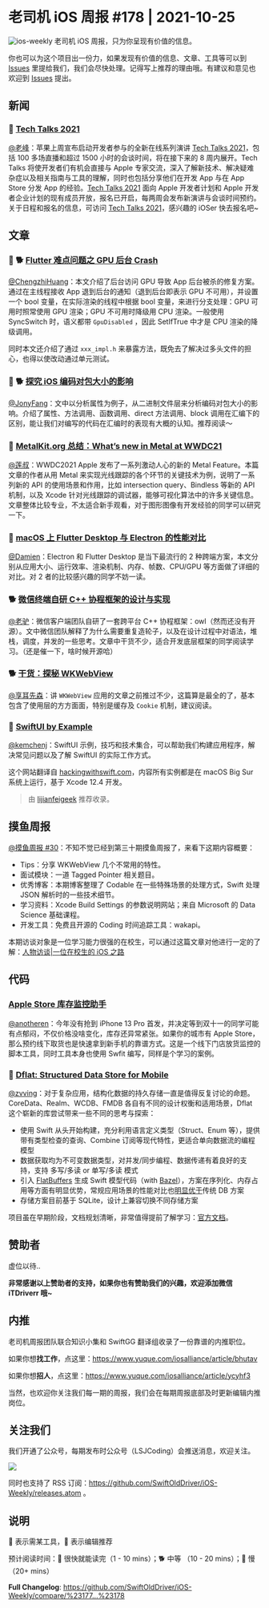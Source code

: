 # 老司机 iOS 周报 #178 | 2021-10-25

![ios-weekly](https://github.com/SwiftOldDriver/iOS-Weekly/blob/master/assets/ios-weekly.png?raw=true)
老司机 iOS 周报，只为你呈现有价值的信息。

你也可以为这个项目出一份力，如果发现有价值的信息、文章、工具等可以到 [Issues](https://github.com/SwiftOldDriver/iOS-Weekly/issues) 里提给我们，我们会尽快处理。记得写上推荐的理由哦。有建议和意见也欢迎到 [Issues](https://github.com/SwiftOldDriver/iOS-Weekly/issues) 提出。

## 新闻

### 🌟 [Tech Talks 2021](https://developer.apple.com/cn/tech-talks/)

[@老峰](https://github.com/Gesantung)：苹果上周宣布启动开发者参与的全新在线系列演讲 [Tech Talks 2021](https://developer.apple.com/cn/tech-talks/)，包括 100 多场直播和超过 1500 小时的会谈时间，将在接下来的 8 周内展开。Tech Talks 将使开发者们有机会直接与 Apple 专家交流，深入了解新技术、解决疑难杂症以及相关指南与工具的理解，同时也包括分享他们在开发 App 与在 App Store 分发 App 的经验。[Tech Talks 2021](https://developer.apple.com/cn/tech-talks/) 面向 Apple 开发者计划和 Apple 开发者企业计划的现有成员开放，报名已开启，每两周会发布新演讲与会谈时间预约。关于日程和报名的信息，可访问 [Tech Talks 2021](https://developer.apple.com/cn/tech-talks/)，感兴趣的 iOSer 快去报名吧~

## 文章

### 🌟 🐕 [Flutter 难点问题之 GPU 后台 Crash](https://mp.weixin.qq.com/s/KVux8rYCPXcvDODUskinBQ)

[@ChengzhiHuang](https://github.com/ChengzhiHuang)：本文介绍了后台访问 GPU 导致 App 后台被杀的修复方案。通过在主线程接收 App 退到后台的通知（退到后台即表示 GPU 不可用），并设置一个 bool 变量，在实际渲染的线程中根据 bool 变量，来进行分支处理：GPU 可用时照常使用 GPU 渲染；GPU 不可用时降级用 CPU 渲染。一般使用 SyncSwitch 时，语义都带 ``GpuDisabled`` ，因此 SetIfTrue 中才是 CPU 渲染的降级调用。

同时本文还介绍了通过 ``xxx_impl.h`` 来暴露方法，既免去了解决过多头文件的担心，也得以使改动通过单元测试。

### 🌟 🐕 [探究 iOS 编码对包大小的影响](https://juejin.cn/post/7015861914370736136)

[@JonyFang](https://github.com/JonyFang)：文中以分析属性为例子，从二进制文件层来分析编码对包大小的影响。介绍了属性、方法调用、函数调用、direct 方法调用、block 调用在汇编下的区别，能让我们对编写的代码在汇编时的表现有大概的认知。推荐阅读～

### 🐎 [MetalKit.org 总结：What’s new in Metal at WWDC21](https://metalkit.org/2021/06/18/whats-new-in-metal-at-wwdc21/)

[@莲叔](https://github.com/aaaron7)：WWDC2021 Apple 发布了一系列激动人心的新的 Metal Feature。本篇文章的作者从用 Metal 来实现光线跟踪的各个环节的关键技术为例，说明了一系列新的 API 的使用场景和作用，比如 intersection query、Bindless 等新的 API 机制，以及 Xcode 针对光线跟踪的调试器，能够可视化算法中的许多关键信息。文章整体比较专业，不太适合新手观看，对于图形图像有开发经验的同学可以研究一下。

### 🐎 [macOS 上 Flutter Desktop 与 Electron 的性能对比](https://mp.weixin.qq.com/s/uTHi8SfCvXJfbie1A1YNVA)

[@Damien](https://github.com/ZengyiMa)：Electron 和 Flutter Desktop 是当下最流行的 2 种跨端方案，本文分别从应用大小、运行效率、渲染机制、内存、帧数、CPU/GPU 等方面做了详细的对比。对 2 者的比较感兴趣的同学不妨一读。

### 🐕 [微信终端自研 C++ 协程框架的设计与实现](https://mp.weixin.qq.com/s/c17DaD7JbKlDFT6J8haEFw)

[@老驴](https://weibo.com/u/6090610445)：微信客户端团队自研了一套跨平台 C++ 协程框架：owl（然而还没有开源）。文中微信团队解释了为什么需要重复造轮子，以及在设计过程中对语法，堆栈，调度，并发的一些思考。文章中干货不少，适合开发底层框架的同学阅读学习。（还是催一下，啥时候开源哈）

### 🐕 [干货：探秘 WKWebView](https://mp.weixin.qq.com/s/l9D4V0ON3uJ0HfsJ7bpJiQ)

[@享耳先森](https://github.com/iblacksun)：讲 `WKWebView` 应用的文章之前推过不少，这篇算是最全的了，基本包含了使用层的方方面面，特别是缓存及 `Cookie` 机制，建议阅读。

### 🐢 [SwiftUI by Example](https://jaywcjlove.gitee.io/swiftui-example/)

[@kemchenj](https://kemchenj.github.io/)：SwiftUI 示例，技巧和技术集合，可以帮助我们构建应用程序，解决常见问题以及了解 SwiftUI 的实际工作方式。

这个网站翻译自 [hackingwithswift.com](https://www.hackingwithswift.com/quick-start/swiftui)，内容所有实例都是在 macOS Big Sur 系统上运行，基于 Xcode 12.4 开发。

> 由 [lijianfeigeek](https://github.com/lijianfeigeek) 推荐收录。

## 摸鱼周报

[@摸鱼周报 #30](https://mp.weixin.qq.com/s/KNyIcOKGfY5Ok-oSQqLs6w)：不知不觉已经到第三十期摸鱼周报了，来看下这期内容概要：

* Tips：分享 WKWebView 几个不常用的特性。
* 面试模块：一道 Tagged Pointer 相关题目。
* 优秀博客：本期博客整理了 Codable 在一些特殊场景的处理方式，Swift 处理 JSON 解析时的一些技术细节。
* 学习资料：Xcode Build Settings 的参数说明网站；来自 Microsoft 的 Data Science 基础课程。
* 开发工具：免费且开源的 Coding 时间追踪工具：wakapi。

本期访谈对象是一位学习能力很强的在校生，可以通过这篇文章对他进行一定的了解：[人物访谈|一位在校生的 iOS 之路](https://mp.weixin.qq.com/s/9Z7-8trqc7MmIlrjHqbtsA)

## 代码

### [Apple Store 库存监控助手](https://github.com/Sunnyyoung/AppleReserver)

[@anotheren](https://github.com/anotheren)：今年没有抢到 iPhone 13 Pro 首发，并决定等到双十一的同学可能有点郁闷，不仅价格没啥变化，库存还异常紧张。如果你的城市有 Apple Store，那么预约线下取货也是快速拿到新手机的靠谱方式。这是一个线下门店放货监控的脚本工具，同时工具本身也使用 Swfit 编写，同样是个学习的案例。

### 🐢 [Dflat: Structured Data Store for Mobile](https://github.com/liuliu/dflat)

[@zvving](https://github.com/zvving)：对于复杂应用，结构化数据的持久存储一直是值得反复讨论的命题。CoreData、Realm、WCDB、FMDB 各自有不同的设计权衡和适用场景，Dflat 这个崭新的库尝试带来一些不同的思考与探索：

- 使用 Swift 从头开始构建，充分利用语言定义类型（Struct、Enum 等），提供带有类型检查的查询、Combine 订阅等现代特性，更适合单向数据流的编程模型
- 数据获取均为不可变数据类型，对并发/同步编程、数据传递有着良好的支持，支持 多写/多读 or 单写/多读 模式
- 引入 [FlatBuffers](https://halfrost.com/flatbuffers_schema/) 生成 Swift 模型代码（with [Bazel](https://bazel.build/)），方案在序列化、内存占用等方面有明显优势，常规应用场景的性能对比也[明显优于](https://dflat.io/benchmark/)传统 DB 方案
- 存储方案目前基于 SQLite，设计上兼容切换不同存储方案

项目虽在早期阶段，文档规划清晰，非常值得提前了解学习：[官方文档](https://dflat.io/)。

## 赞助者

虚位以待..

**非常感谢以上赞助者的支持，如果你也有赞助我们的兴趣，欢迎添加微信 iTDriverr 哦~**

## 内推

老司机周报团队联合知识小集和 SwiftGG 翻译组收录了一份靠谱的内推职位。

如果你想**找工作**，点这里：https://www.yuque.com/iosalliance/article/bhutav

如果你想**招人**，点这里：https://www.yuque.com/iosalliance/article/ycyhf3

当然，也欢迎你关注我们每一期的周报，我们会在每期周报底部及时更新编辑内推岗位。

## 关注我们

我们开通了公众号，每期发布时公众号（LSJCoding）会推送消息，欢迎关注。

![](https://github.com/SwiftOldDriver/iOS-Weekly/blob/master/assets/qrcode_for_wechat.jpg?raw=true)

同时也支持了 RSS 订阅：https://github.com/SwiftOldDriver/iOS-Weekly/releases.atom 。

## 说明

🚧 表示需某工具，🌟 表示编辑推荐

预计阅读时间：🐎 很快就能读完（1 - 10 mins）；🐕 中等 （10 - 20 mins）；🐢 慢（20+ mins）

**Full Changelog**: https://github.com/SwiftOldDriver/iOS-Weekly/compare/%23177...%23178
